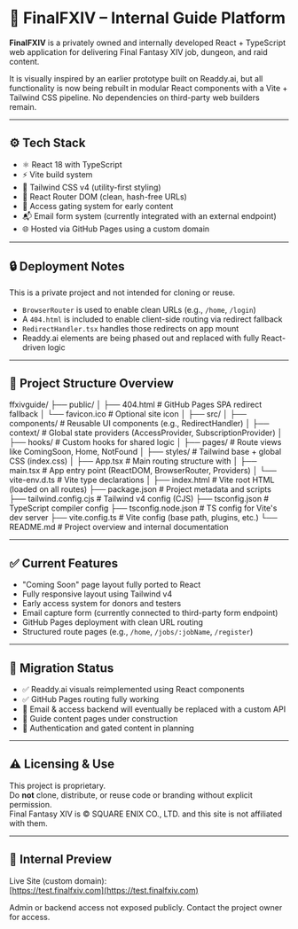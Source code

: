 # 🧙 FinalFXIV – Internal Guide Platform

**FinalFXIV** is a privately owned and internally developed React + TypeScript web application for delivering Final Fantasy XIV job, dungeon, and raid content.

It is visually inspired by an earlier prototype built on Readdy.ai, but all functionality is now being rebuilt in modular React components with a Vite + Tailwind CSS pipeline. No dependencies on third-party web builders remain.

---

## ⚙️ Tech Stack

- ⚛️ React 18 with TypeScript  
- ⚡ Vite build system  
- 💨 Tailwind CSS v4 (utility-first styling)  
- 🔁 React Router DOM (clean, hash-free URLs)  
- 🔐 Access gating system for early content  
- 📬 Email form system (currently integrated with an external endpoint)  
- 🌐 Hosted via GitHub Pages using a custom domain  

---

## 🔒 Deployment Notes

This is a private project and not intended for cloning or reuse.

- `BrowserRouter` is used to enable clean URLs (e.g., `/home`, `/login`)  
- A `404.html` is included to enable client-side routing via redirect fallback  
- `RedirectHandler.tsx` handles those redirects on app mount  
- Readdy.ai elements are being phased out and replaced with fully React-driven logic  

---

## 📁 Project Structure Overview

ffxivguide/
├── public/
│   ├── 404.html               # GitHub Pages SPA redirect fallback
│   └── favicon.ico            # Optional site icon
│
├── src/
│   ├── components/            # Reusable UI components (e.g., RedirectHandler)
│   ├── context/               # Global state providers (AccessProvider, SubscriptionProvider)
│   ├── hooks/                 # Custom hooks for shared logic
│   ├── pages/                 # Route views like ComingSoon, Home, NotFound
│   ├── styles/                # Tailwind base + global CSS (index.css)
│   ├── App.tsx                # Main routing structure with <Routes>
│   ├── main.tsx               # App entry point (ReactDOM, BrowserRouter, Providers)
│   └── vite-env.d.ts          # Vite type declarations
│
├── index.html                 # Vite root HTML (loaded on all routes)
├── package.json               # Project metadata and scripts
├── tailwind.config.cjs        # Tailwind v4 config (CJS)
├── tsconfig.json              # TypeScript compiler config
├── tsconfig.node.json         # TS config for Vite's dev server
├── vite.config.ts             # Vite config (base path, plugins, etc.)
└── README.md                  # Project overview and internal documentation

---

## ✅ Current Features

- "Coming Soon" page layout fully ported to React  
- Fully responsive layout using Tailwind v4  
- Early access system for donors and testers  
- Email capture form (currently connected to third-party form endpoint)  
- GitHub Pages deployment with clean URL routing  
- Structured route pages (e.g., `/home`, `/jobs/:jobName`, `/register`)  

---

## 🧱 Migration Status

- ✅ Readdy.ai visuals reimplemented using React components  
- ✅ GitHub Pages routing fully working  
- 🚧 Email & access backend will eventually be replaced with a custom API  
- 🚧 Guide content pages under construction  
- 🚧 Authentication and gated content in planning  

---

## ⚠️ Licensing & Use

This project is proprietary.  
Do **not** clone, distribute, or reuse code or branding without explicit permission.  
Final Fantasy XIV is © SQUARE ENIX CO., LTD. and this site is not affiliated with them.

---

## 🔗 Internal Preview

Live Site (custom domain):  
[https://test.finalfxiv.com](https://test.finalfxiv.com)

Admin or backend access not exposed publicly. Contact the project owner for access.
